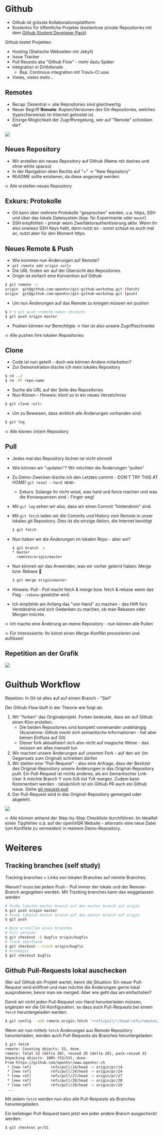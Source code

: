 # Github

* Github ist grösste Kollaborationsplattform
* Kostenlos für öffentliche Projekte (kostenlose private Repositories mit dem [Github Student Developer Pack](https://education.github.com/pack))

Github bietet Projekten

* Hosting (Statische Webseiten mit Jekyll)
* Issue Tracker
* Pull Reuests aka "Github Flow" - mehr dazu Später
* Integration in Drittdienste
    * Bsp. Continous integration mit Travis-CI usw.
* Vieles, vieles mehr...

## Remotes

* Recap: Dezentral ➪ alle Repositories sind gleichwertig
* Neuer Begriff **Remote**: Kopien/Versionen des Git-Repositories, welches (typischerweise) im Internet gehostet ist.
* Einzige Möglichkeit der Zugriffsregelung, wer auf "Remote" schreiben darf

![](images/github-setup.svg)


## Neues Repository

* Wir erstellen ein neues Repository auf Github (Name mit dashes und ohne white spaces)
* In der Navigation oben Rechts auf "+" →  "New Repository"
* README sollte existieren, da diese angezeigt werden.

➪ Alle erstellen neues Repository

## Exkurs: Protokolle

* Git kann über mehrere Protokolle "gesprochen" werden, u.a. https, SSH und über das lokale Dateisystem (bsp. für Experimente oder `mount`)
* SSH empfohlen - primär wenn Zweifaktorauthentisierung aktiv. Wenn ihr also sowieso SSH Keys habt, dann nutzt es - sonst schaut es euch mal an, nutzt aber für den Moment https.

## Neues Remote & Push

* Wie kommen nun Änderungen auf Remote?
* `git remote add origin <url>`
* Die URL finden wir auf der Übersicht des Repositories.
* Origin ist einfach eine Konvention auf Github
```bash
$ git remote -v
origin	git@github.com:openhsr/git-github-workshop.git (fetch)
origin	git@github.com:openhsr/git-github-workshop.git (push)
```
* Um nun Änderungen auf das Remote zu kriegen müssen wir *pushen*
```bash
$ # $ git push <remote-name> <branch>
$ git push origin master
```

* Pushen können nur Berechtigte → hier ist also unsere Zugriffsschranke

➪ Alle pushen ihre lokalen Repositories

## Clone

* Code ist nun geteilt - doch wie können Andere mitarbeiten?
* Zur Demonstration lösche ich mein lokales Repository
 ```bash
 $ cd ../
 $ rm -Rf repo-name
 ```
* Suche die URL auf der Seite des Repositories
* Nun Klonen - Hinweis: klont so in ein neues Verzeichniss
```bash
$ git clone <url>
```
* Um zu Beweisen, dass wirklich alle Änderungen vorhanden sind:
```bash
$ git log
```

➪ Alle klonen (m)ein Repository

## Pull

* Jedes mal das Repository löchen ist nicht sinnvoll
* Wie können wir "updaten"? Wir möchten die Änderungen "pullen"
* Zu Demo-Zwecken lösche ich den Letzten commit - DON'T TRY THIS AT HOME! `git reset --hard HEAD~`
    * Exkurs: Solange ihr nicht wisst, was hard und force machen und was die Konsequenzen sind - Finger weg!
* Mit `git log` sehen wir also, dass wir einen Commit "hintendrein" sind.
* Mit `git fetch` laden wir die Commits und History vom Remote in unser lokales git Repository. Dies ist die einzige Aktion, die Internet benötigt
    ```bash
    $ git fetch
    ```

* Nun haben wir die Änderungen im lokalen Repo - aber wo?
    ```bash
    $ git branch -a
    * master
      remotes/origin/master
    ```

* Nun können wir das Anwenden, was wir vorher gelernt haben: Merge bzw. Rebase :tada:
    ```bash
    $ git merge origin/master
    ```

* Hinweis: Pull - Pull macht fetch & merge bzw. fetch & rebase wenn das Flag `--rebase` gesetztw wird.
* Ich empfehle am Anfang das "von Hand" zu machen - das Hilft fürs Verständnis und sich Gedanken zu machen, ob man Rebasen oder Mergen möchte.

➪ Ich mache eine Änderung an meine Repository - nun können alle Pullen

➪ Für Interessierte: Ihr könnt einen Merge-Konflikt provozieren und auflösen!

## Repetition an der Grafik

![](images/github-overview.svg)

# Guithub Workflow

Repetion: In Git ist alles auf auf einem Branch - "Seil"

Der Github-Flow läuft in der Theorie wie folgt ab:

1. Wir "forken" das Originalprojekt. Forken bedeutet, dass wir auf Github einen Klon erstellen.
    * Die beiden Repositories sind komplett voneinander unabhängig (Ausnahme: Github merkt sich semantische Informationen - hat aber keinen Einfluss auf Git)
    * Dieser fork aktuallisiert sich also nicht auf magische Weise - das müssen wir alles manuell tun
2. Wir machen unsere Änderungen auf unserem Fork - auf den wir (im Gegensatz zum Original) schreiben dürfen
3. Wir stellen eine "Pull-Request" - also eine Anfrage, dass der Besitzer des Original-Repository unsere Änderungen in das Original-Repository *pullt*. Ein Pull-Request ist nichts anderes, als ein Semantischer Link: User X möchte Branch Y vom X/A ind Y/A mergen. Zudem kann Kommentiert werden - tatsächlich ist ein Github PR auch ein Github Issue. Siehe [git request-pull](https://git-scm.com/docs/git-request-pull)
4. Der Pull-Request wird in das Original-Repository gemerged oder abgeleht.

![](images/github-setup-pull.svg)

➪ Alle können anhand der Step-by-Step Checkliste durchführen. Im Idealfall einen Tippfehler o.ä. auf der open\HSR Website - alternativ eine neue Datei (um Konflikte zu vermeiden) in meinem Demo-Repository.

# Weiteres

## Tracking branches (self study)

Tracking branches = Links von lokalen Branches auf remote Branches.

Warum? muss bei jedem Push - Pull immer der lokale und der Remote-Branch angegeben werden. Mit Tracking branches kann das weggelassen werden

```bash
# Pushe lokalen master branch auf den master branch auf origin
$ git push origin master
# Pushe lokalen master branch auf den master branch auf origin
$ git push
```

```bash
# Beim erstellen eines branches
# Full version
$ git checkout -b bugfix origin/bugfix
# Track shorthand
$ git checkout --track origin/bugfix
# Automagic
$ git checkout bugfix
```

## Github Pull-Requests lokal auschecken

Wer auf Github ein Projekt wartet, kennt die Situation: Ein neuer Pull-Request wird eröffnet und man möchte die Änderungen gerne lokal ausprobieren, bevor man sie merged. Aber wie geht das am einfachsten?

Damit wir nicht jeden Pull-Request von Hand herunterladen müssen, ergänzen wir die Git-Konfiguration, so dass auch Pull-Requests bei einem `fetch` heruntergeladen werden.

```bash
$ git config --add remote.origin.fetch '+refs/pull/*/head:refs/remotes/origin/pr/*'
```

Wenn wir nun mittels `fetch` Änderungen aus Remote Repository herunterladen, werden auch Pull-Requests als Branches heruntergeladen:

```bash
$ git fetch
remote: Counting objects: 53, done.
remote: Total 53 (delta 20), reused 20 (delta 20), pack-reused 33
Unpacking objects: 100% (53/53), done.
From https://github.com/openhsr/www.openhsr.ch
 * [new ref]         refs/pull/14/head -> origin/pr/14
 * [new ref]         refs/pull/24/head -> origin/pr/24
 * [new ref]         refs/pull/27/head -> origin/pr/27
 * [new ref]         refs/pull/28/head -> origin/pr/28
 * [new ref]         refs/pull/29/head -> origin/pr/29
 ...
```

Mit jedem `fetch` werden nun also alle Pull-Requests als Branches heruntergeladen.

Ein beliebiger Pull-Request kann jetzt wie jeder andere Branch ausgecheckt werden:

```bash
$ git checkout pr/51
```
